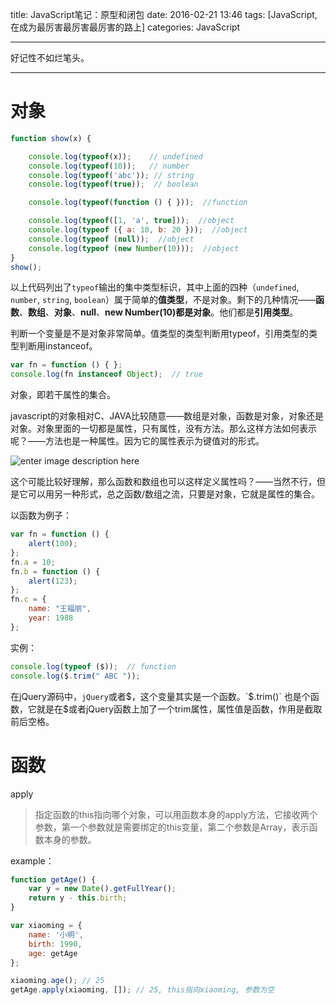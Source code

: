 
title: JavaScript笔记：原型和闭包
date: 2016-02-21 13:46
tags: [JavaScript,在成为最厉害最厉害最厉害的路上]
categories: JavaScript

---
 
 好记性不如烂笔头。

---
<!-- more -->

# 对象

```javascript
function show(x) {

    console.log(typeof(x));    // undefined
    console.log(typeof(10));   // number
    console.log(typeof('abc')); // string
    console.log(typeof(true));  // boolean

    console.log(typeof(function () { }));  //function

    console.log(typeof([1, 'a', true]));  //object
    console.log(typeof ({ a: 10, b: 20 }));  //object
    console.log(typeof (null));  //object
    console.log(typeof (new Number(10)));  //object
}
show();
```

以上代码列出了`typeof`输出的集中类型标识，其中上面的四种（`undefined`, `number`, `string`, `boolean`）属于简单的**值类型**，不是对象。剩下的几种情况——**函数**、**数组**、**对象**、**null**、**new Number(10)**都是**对象**。他们都是**引用类型**。


判断一个变量是不是对象非常简单。值类型的类型判断用typeof，引用类型的类型判断用instanceof。

```javascript
var fn = function () { };
console.log(fn instanceof Object);  // true
```

对象，即若干属性的集合。

javascript的对象相对C、JAVA比较随意——数组是对象，函数是对象，对象还是对象。对象里面的一切都是属性，只有属性，没有方法。那么这样方法如何表示呢？——方法也是一种属性。因为它的属性表示为键值对的形式。

![enter image description here](http://box.kancloud.cn/2015-09-21_55ff97ea87dbc.png)

这个可能比较好理解，那么函数和数组也可以这样定义属性吗？——当然不行，但是它可以用另一种形式，总之函数/数组之流，只要是对象，它就是属性的集合。

以函数为例子：

```javascript
var fn = function () {
    alert(100);
};
fn.a = 10;
fn.b = function () {
    alert(123);
};
fn.c = {
    name: "王福朋",
    year: 1988
};
```

实例：

```javascript
console.log(typeof ($));  // function
console.log($.trim(" ABC "));
```
在jQuery源码中，`jQuery`或者$，这个变量其实是一个函数。`$.trim()` 也是个函数，它就是在$或者jQuery函数上加了一个trim属性，属性值是函数，作用是截取前后空格。


# 函数

apply

>指定函数的this指向哪个对象，可以用函数本身的apply方法，它接收两个参数，第一个参数就是需要绑定的this变量，第二个参数是Array，表示函数本身的参数。

example：

```javascript
function getAge() {
    var y = new Date().getFullYear();
    return y - this.birth;
}

var xiaoming = {
    name: '小明',
    birth: 1990,
    age: getAge
};

xiaoming.age(); // 25
getAge.apply(xiaoming, []); // 25, this指向xiaoming, 参数为空
```


